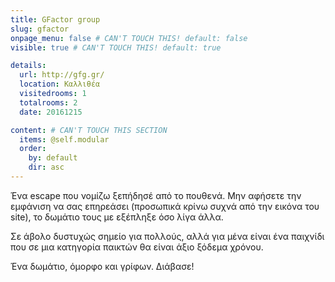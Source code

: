 ```yaml
---
title: GFactor group
slug: gfactor
onpage_menu: false # CAN'T TOUCH THIS! default: false
visible: true # CAN'T TOUCH THIS! default: true

details:
  url: http://gfg.gr/
  location: Καλλιθέα
  visitedrooms: 1
  totalrooms: 2
  date: 20161215

content: # CAN'T TOUCH THIS SECTION
  items: @self.modular
  order:
    by: default
    dir: asc
---
```


Ένα escape που νομίζω ξεπήδησέ από το πουθενά. Μην αφήσετε την εμφάνιση να σας επηρεάσει (προσωπικά κρίνω συχνά από την εικόνα του site), το δωμάτιο τους με εξέπληξε
όσο λίγα άλλα.

Σε άβολο δυστυχώς σημείο για πολλούς, αλλά για μένα είναι ένα παιχνίδι που σε μια κατηγορία παικτών θα είναι άξιο ξόδεμα χρόνου.

Ένα δωμάτιο, όμορφο και γρίφων. Διάβασε!

